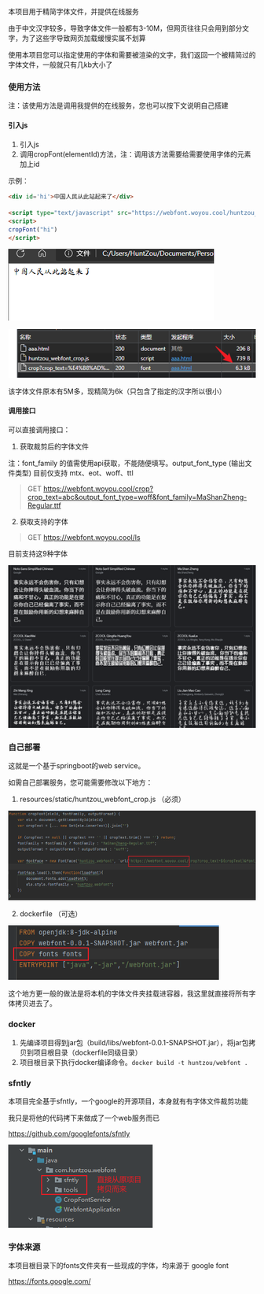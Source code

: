 本项目用于精简字体文件，并提供在线服务

由于中文汉字较多，导致字体文件一般都有3-10M，但网页往往只会用到部分文字，为了这些字导致网页加载缓慢实属不划算

使用本项目您可以指定使用的字体和需要被渲染的文字，我们返回一个被精简过的字体文件，一般就只有几kb大小了

### 使用方法

注：该使用方法是调用我提供的在线服务，您也可以按下文说明自己搭建

#### 引入js

1. 引入js
2. 调用cropFont(elementId)方法，注：调用该方法需要给需要使用字体的元素加上id

示例：

```html
<div id='hi'>中国人民从此站起来了</div>

<script type="text/javascript" src="https://webfont.woyou.cool/huntzou_webfont_crop.js"></script>
<script>
cropFont("hi")
</script>
```

![img_2.png](imgs/img_2.png)

![img_3.png](imgs/img_3.png)

该字体文件原本有5M多，现精简为6k（只包含了指定的汉字所以很小）

#### 调用接口

可以直接调用接口：

1. 获取裁剪后的字体文件

注：font_family 的值需使用api获取，不能随便填写。output_font_type (输出文件类型) 目前仅支持 mtx、eot、woff、ttl

> GET https://webfont.woyou.cool/crop?crop_text=abc&output_font_type=woff&font_family=MaShanZheng-Regular.ttf

2. 获取支持的字体

> GET https://webfont.woyou.cool/ls

目前支持这9种字体

![img.png](imgs/img7.png)


### 自己部署
这就是一个基于springboot的web service。

如需自己部署服务，您可能需要修改以下地方：

1. resources/static/huntzou_webfont_crop.js （必须）

![img.png](imgs/img.png)

2. dockerfile （可选）

![img_1.png](imgs/img_1.png)

这个地方更一般的做法是将本机的字体文件夹挂载进容器，我这里就直接将所有字体拷贝进去了。


### docker

1. 先编译项目得到jar包（build/libs/webfont-0.0.1-SNAPSHOT.jar），将jar包拷贝到项目根目录（dockerfile同级目录）
2. 项目根目录下执行docker编译命令。`docker build -t huntzou/webfont .`

### sfntly

本项目完全基于sfntly，一个google的开源项目，本身就有有字体文件裁剪功能

我只是将他的代码拷下来做成了一个web服务而已

https://github.com/googlefonts/sfntly

![img_4.png](imgs/img_4.png)

### 字体来源

本项目根目录下的fonts文件夹有一些现成的字体，均来源于 google font

https://fonts.google.com/